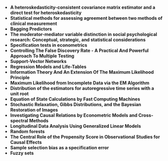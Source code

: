 <ul>
 <li><b><a target="_blank" href="https://github.com/manjunath5496/Computational-Biology-Books/blob/master/ctb(1).pdf" style="text-decoration:none;"> A heteroskedasticity-consistent covariance matrix estimator and a direct test for heteroskedasticity</a></b></li>
  
<li><b><a target="_blank" href="https://github.com/manjunath5496/Computational-Biology-Books/blob/master/ctb(2).pdf" style="text-decoration:none;">Statistical methods for assessing agreement between two methods of clinical measurement</a></b></li>  
  
<li><b><a target="_blank" href="https://github.com/manjunath5496/Computational-Biology-Books/blob/master/ctb(3).pdf" style="text-decoration:none;">Bagging Predictors</a></b></li>
                               
 <li><b><a target="_blank" href="https://github.com/manjunath5496/Computational-Biology-Books/blob/master/ctb(4).pdf" style="text-decoration:none;">The moderator-mediator variable distinction in social psychological research: Conceptual, strategic, and statistical considerations</a></b></li>                              
<li><b><a target="_blank" href="https://github.com/manjunath5496/Computational-Biology-Books/blob/master/ctb(5).pdf" style="text-decoration:none;"> Specification tests in econometrics </a></b></li>
 <li><b><a target="_blank" href="https://github.com/manjunath5496/Computational-Biology-Books/blob/master/ctb(6).pdf" style="text-decoration:none;">Controlling The False Discovery Rate - A Practical And Powerful Approach To Multiple Testing </a></b></li>
                <li><b><a target="_blank" href="https://github.com/manjunath5496/Computational-Biology-Books/blob/master/ctb(7).pdf" style="text-decoration:none;">Support-Vector Networks</a></b></li>                                
         <li><b><a target="_blank" href="https://github.com/manjunath5496/Computational-Biology-Books/blob/master/ctb(8).pdf" style="text-decoration:none;">Regression Models and Life-Tables</a></b></li>                                 

<li><b><a target="_blank" href="https://github.com/manjunath5496/Computational-Biology-Books/blob/master/ctb(9).pdf" style="text-decoration:none;">Information Theory And An Extension Of The Maximum Likelihood Principle</a></b></li>

  <li><b><a target="_blank" href="https://github.com/manjunath5496/Computational-Biology-Books/blob/master/ctb(10).pdf" style="text-decoration:none;">Maximum Likelihood from Incomplete Data via the EM Algorithm</a></b></li> 

<li><b><a target="_blank" href="https://github.com/manjunath5496/Computational-Biology-Books/blob/master/ctb(11).pdf" style="text-decoration:none;">Distribution of the estimators for autoregressive time series with a unit root</a></b></li>                          

  <li><b><a target="_blank" href="https://github.com/manjunath5496/Computational-Biology-Books/blob/master/ctb(12).pdf" style="text-decoration:none;">Equation of State Calculations by Fast Computing Machines</a></b></li> 

<li><b><a target="_blank" href="https://github.com/manjunath5496/Computational-Biology-Books/blob/master/ctb(13).pdf" style="text-decoration:none;"> Stochastic Relaxation, Gibbs Distributions, and the Bayesian Restoration of Images </a></b></li>


<li><b><a target="_blank" href="https://github.com/manjunath5496/Computational-Biology-Books/blob/master/ctb(14).pdf" style="text-decoration:none;">Investigating Causal Relations by Econometric Models and Cross-spectral Methods</a></b></li>
                <li><b><a target="_blank" href="https://github.com/manjunath5496/Computational-Biology-Books/blob/master/ctb(15).pdf" style="text-decoration:none;">Longitudinal Data Analysis Using Generalized Linear Models</a></b></li>                       
                <li><b><a target="_blank" href="https://github.com/manjunath5496/Computational-Biology-Books/blob/master/ctb(16).pdf" style="text-decoration:none;">Random forests</a></b></li>                 
                               
  <li><b><a target="_blank" href="https://github.com/manjunath5496/Computational-Biology-Books/blob/master/ctb(17).pdf" style="text-decoration:none;">The Central Role of the Propensity Score in Observational Studies for Causal Effects</a></b></li> 

<li><b><a target="_blank" href="https://github.com/manjunath5496/Computational-Biology-Books/blob/master/ctb(18).pdf" style="text-decoration:none;">Sample selection bias as a specification error  </a></b></li>

  <li><b><a target="_blank" href="https://github.com/manjunath5496/Computational-Biology-Books/blob/master/ctb(19).pdf" style="text-decoration:none;">Fuzzy sets</a></b></li> 





</ul>
